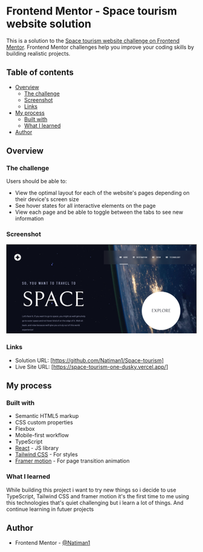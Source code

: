 # Frontend Mentor - Space tourism website solution

This is a solution to the [Space tourism website challenge on Frontend Mentor](https://www.frontendmentor.io/challenges/space-tourism-multipage-website-gRWj1URZ3). Frontend Mentor challenges help you improve your coding skills by building realistic projects. 

## Table of contents

- [Overview](#overview)
  - [The challenge](#the-challenge)
  - [Screenshot](#screenshot)
  - [Links](#links)
- [My process](#my-process)
  - [Built with](#built-with)
  - [What I learned](#what-i-learned)
- [Author](#author)


## Overview

### The challenge

Users should be able to:

- View the optimal layout for each of the website's pages depending on their device's screen size
- See hover states for all interactive elements on the page
- View each page and be able to toggle between the tabs to see new information

### Screenshot

![](./public/Screenshot.jpg)

### Links

- Solution URL: [https://github.com/Natiman1/Space-tourism]
- Live Site URL: [https://space-tourism-one-dusky.vercel.app/]

## My process

### Built with

- Semantic HTML5 markup
- CSS custom properties
- Flexbox
- Mobile-first workflow
- TypeScript
- [React](https://reactjs.org/) - JS library
- [Tailwind CSS](https://tailwindcss.com/) - For
 styles
- [Framer motion](https://framermotion.framer.website/) - For page transition animation


### What I learned

While building this project i want to try new things so i decide to use TypeScript, Tailwind CSS and framer motion it's the first time to me using this technologies that's quiet challenging but i learn a lot of things. And continue learning in futuer projects


## Author

- Frontend Mentor - [@Natiman1](https://www.frontendmentor.io/profile/Natiman1)



